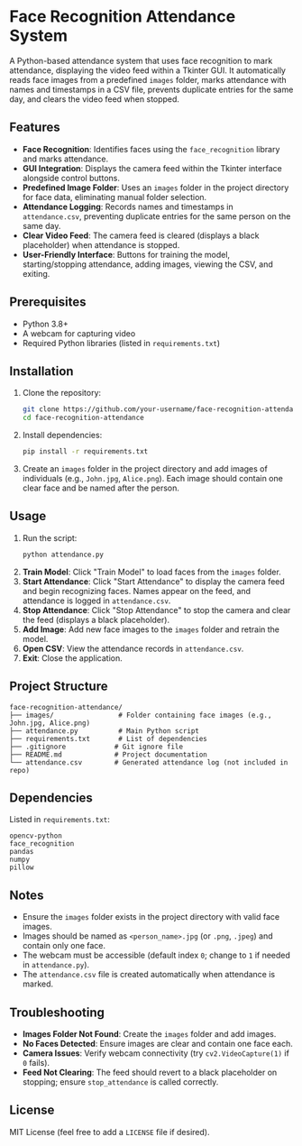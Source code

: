 # Face Recognition Attendance System

A Python-based attendance system that uses face recognition to mark attendance, displaying the video feed within a Tkinter GUI. It automatically reads face images from a predefined `images` folder, marks attendance with names and timestamps in a CSV file, prevents duplicate entries for the same day, and clears the video feed when stopped.

## Features
- **Face Recognition**: Identifies faces using the `face_recognition` library and marks attendance.
- **GUI Integration**: Displays the camera feed within the Tkinter interface alongside control buttons.
- **Predefined Image Folder**: Uses an `images` folder in the project directory for face data, eliminating manual folder selection.
- **Attendance Logging**: Records names and timestamps in `attendance.csv`, preventing duplicate entries for the same person on the same day.
- **Clear Video Feed**: The camera feed is cleared (displays a black placeholder) when attendance is stopped.
- **User-Friendly Interface**: Buttons for training the model, starting/stopping attendance, adding images, viewing the CSV, and exiting.

## Prerequisites
- Python 3.8+
- A webcam for capturing video
- Required Python libraries (listed in `requirements.txt`)

## Installation
1. Clone the repository:
   ```bash
   git clone https://github.com/your-username/face-recognition-attendance.git
   cd face-recognition-attendance
   ```
2. Install dependencies:
   ```bash
   pip install -r requirements.txt
   ```
3. Create an `images` folder in the project directory and add images of individuals (e.g., `John.jpg`, `Alice.png`). Each image should contain one clear face and be named after the person.

## Usage
1. Run the script:
   ```bash
   python attendance.py
   ```
2. **Train Model**: Click "Train Model" to load faces from the `images` folder.
3. **Start Attendance**: Click "Start Attendance" to display the camera feed and begin recognizing faces. Names appear on the feed, and attendance is logged in `attendance.csv`.
4. **Stop Attendance**: Click "Stop Attendance" to stop the camera and clear the feed (displays a black placeholder).
5. **Add Image**: Add new face images to the `images` folder and retrain the model.
6. **Open CSV**: View the attendance records in `attendance.csv`.
7. **Exit**: Close the application.

## Project Structure
```
face-recognition-attendance/
├── images/                # Folder containing face images (e.g., John.jpg, Alice.png)
├── attendance.py          # Main Python script
├── requirements.txt       # List of dependencies
├── .gitignore            # Git ignore file
├── README.md             # Project documentation
└── attendance.csv        # Generated attendance log (not included in repo)
```

## Dependencies
Listed in `requirements.txt`:
```
opencv-python
face_recognition
pandas
numpy
pillow
```

## Notes
- Ensure the `images` folder exists in the project directory with valid face images.
- Images should be named as `<person_name>.jpg` (or `.png`, `.jpeg`) and contain only one face.
- The webcam must be accessible (default index `0`; change to `1` if needed in `attendance.py`).
- The `attendance.csv` file is created automatically when attendance is marked.

## Troubleshooting
- **Images Folder Not Found**: Create the `images` folder and add images.
- **No Faces Detected**: Ensure images are clear and contain one face each.
- **Camera Issues**: Verify webcam connectivity (try `cv2.VideoCapture(1)` if `0` fails).
- **Feed Not Clearing**: The feed should revert to a black placeholder on stopping; ensure `stop_attendance` is called correctly.

## License
MIT License (feel free to add a `LICENSE` file if desired).